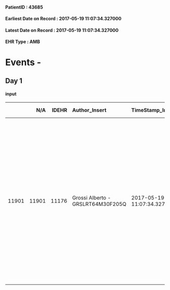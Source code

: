 
#### PatientID : 43685
#### Earliest Date on Record : 2017-05-19 11:07:34.327000
#### Latest Date on Record : 2017-05-19 11:07:34.327000
#### EHR Type : AMB

# Events - 

## Day 1

#### input
|       |    N/A |   IDEHR | Author_Insert                     | TimeStamp_Insert           | EHRType   |   PatientID |   IDDigitalSignDocument | persone_vicine   |   Unnamed: 0_x.1 |   IDANAMNESI_SOCIALE | Patient   | FamigliaAltro   | Paziente_T   | FamigliaAltro_T   |   Non_Rilevabile_x.1 | Note_Non_Rilevabile_x.1   | opt_Problemi   | chk_contr_sintomi   | opt_paziente_a   | opt_famiglia_a   | opt_adeguatezza   | ds_note_ad                                                         | opt_paziente_solo   | opt_presente_assente   | Presenza_minori   | Caregiver_principale   | opt_capacita     | ds_familiari_coinv   | opt_risorse_ec   | ds_note_prio                                                                                                                                                                                                                                                                                                                          | opt_paziente_ad   | opt_caregiver_ad   | opt_inv_civile   | Needs     | Domestic partnership   | Fragility                    |
|------:|-------:|--------:|:----------------------------------|:---------------------------|:----------|------------:|------------------------:|:-----------------|-----------------:|---------------------:|:----------|:----------------|:-------------|:------------------|---------------------:|:--------------------------|:---------------|:--------------------|:-----------------|:-----------------|:------------------|:-------------------------------------------------------------------|:--------------------|:-----------------------|:------------------|:-----------------------|:-----------------|:---------------------|:-----------------|:--------------------------------------------------------------------------------------------------------------------------------------------------------------------------------------------------------------------------------------------------------------------------------------------------------------------------------------|:------------------|:-------------------|:-----------------|:----------|:-----------------------|:-----------------------------|
| 11901 |  11901 |   11176 | Grossi Alberto - GRSLRT64M30F205Q | 2017-05-19 11:07:34.327000 | AMB       |       43685 |                  754660 | N/A              |             6136 |                 3878 | Si#1      | Si#1            | Parziale#2   | Si#1              |                    0 | NR                        | No#0           | controllo sintomi#0 | Congruenti#1     | Congruenti#1     | Da valutare#2     | Vive con il marito ex infermiere in pensione, due figli fuori casa | No#0                | Presente#1             | No#0              | Marito Matteo ex IP    | Incrementabile#1 | sons                 | Da valutare#2    | Il figlio chiede il trasferimento in hospice a fronte del rapido peggioramento che sta mettendo in difficolt√† il padre. Reso edotto del fatto che in caso di stabilizzazione del quadro clinico si provveder√† a rivedere il setting ha accettato il progetto. Il figlio sembra comunque ben orientato rispetto ad un percorso di CP | Totale#2          | Totale#2           | No#0             | Clinici#0 | Coniuge/Convivente#0   | sovraccarico assistenziale#4 |


